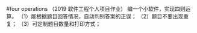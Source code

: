 #four operations
（2019 软件工程个人项目作业）
编一个小软件，实现四则运算。
（1）能根据题目回答情况，自动判别答案的正误；
（2）题目不要出现重复；
（3）可定制题目数量和打印方式；
